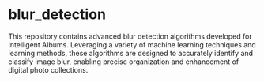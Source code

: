 # blur_detection
This repository contains advanced blur detection algorithms developed for Intelligent Albums. Leveraging a variety of machine learning techniques and learning methods, these algorithms are designed to accurately identify and classify image blur, enabling precise organization and enhancement of digital photo collections.
